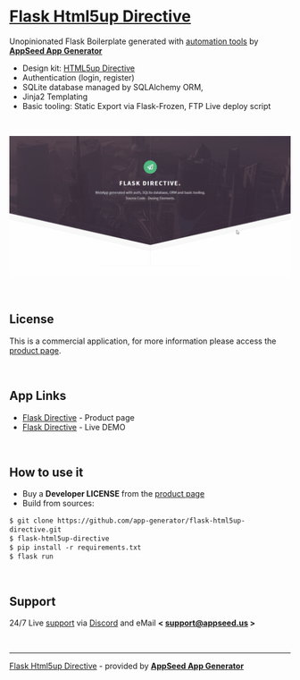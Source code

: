 ﻿# [Flask Html5up Directive](https://appseed.us/apps/flask-apps/flask-html5up-directive)

Unopinionated Flask Boilerplate generated with [automation tools](https://github.com/app-generator/developer-tools) by **[AppSeed App Generator](https://appseed.us/app-generator)**

- Design kit: [HTML5up Directive](https://html5up.net/directive)
- Authentication (login, register)
- SQLite database managed by SQLAlchemy ORM,
- Jinja2 Templating
- Basic tooling: Static Export via Flask-Frozen, FTP Live deploy script

<br />

![Flask Html5up Directive - Gif animated intro.](https://github.com/app-generator/static/blob/master/products/flask-html5up-directive-intro.gif?raw=true)

<br />

## License

This is a commercial application, for more information please access the [product page](https://appseed.us/apps/flask-apps/flask-html5up-directive).

<br />

## App Links

- [Flask Directive](https://appseed.us/apps/flask-apps/flask-html5up-directive) - Product page
- [Flask Directive](https://flask-html5up-directive.appseed.us/) - Live DEMO

<br />

## How to use it

- Buy a **Developer LICENSE** from the [product page](https://appseed.us/apps/flask-apps/flask-html5up-directive)
- Build from sources:

```
$ git clone https://github.com/app-generator/flask-html5up-directive.git
$ flask-html5up-directive
$ pip install -r requirements.txt 
$ flask run
```

<br />

## Support

24/7 Live [support](appseed.us/support) via [Discord](https://discord.gg/fZC6hup) and eMail **< support@appseed.us >**

<br />

---
[Flask Html5up Directive](https://appseed.us/apps/flask-apps/flask-html5up-directive) - provided by **[AppSeed App Generator](https://appseed.us/app-generator)**
